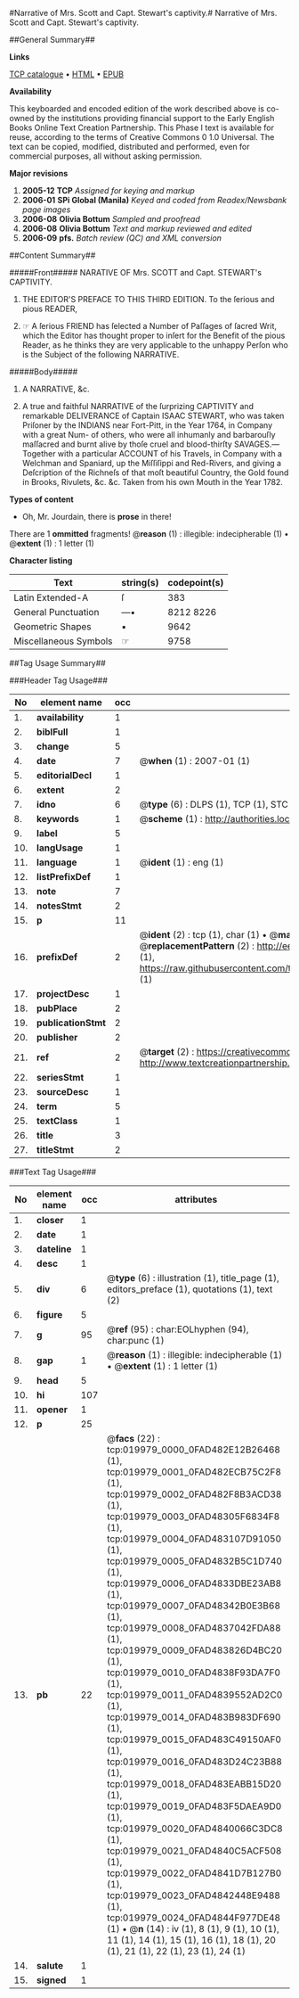 #Narrative of Mrs. Scott and Capt. Stewart's captivity.#
Narrative of Mrs. Scott and Capt. Stewart's captivity.

##General Summary##

**Links**

[TCP catalogue](http://www.ota.ox.ac.uk/tcp/)  • 
[HTML](http://tei.it.ox.ac.uk/tcp/Texts-HTML/free/N15/N15654.html)  • 
[EPUB](http://tei.it.ox.ac.uk/tcp/Texts-EPUB/free/N15/N15654.epub)

**Availability**

This keyboarded and encoded edition of the
	       work described above is co-owned by the institutions
	       providing financial support to the Early English Books
	       Online Text Creation Partnership. This Phase I text is
	       available for reuse, according to the terms of Creative
	       Commons 0 1.0 Universal. The text can be copied,
	       modified, distributed and performed, even for
	       commercial purposes, all without asking permission.

**Major revisions**

1. __2005-12__ __TCP__ *Assigned for keying and markup*
1. __2006-01__ __SPi Global (Manila)__ *Keyed and coded from Readex/Newsbank page images*
1. __2006-08__ __Olivia Bottum__ *Sampled and proofread*
1. __2006-08__ __Olivia Bottum__ *Text and markup reviewed and edited*
1. __2006-09__ __pfs.__ *Batch review (QC) and XML conversion*

##Content Summary##

#####Front#####
NARATIVE OF Mrs. SCOTT and Capt. STEWART's CAPTIVITY.
1. THE EDITOR'S PREFACE TO THIS THIRD EDITION. To the ſerious and pious READER,

1. ☞ A ſerious FRIEND has ſelected a Number of Paſſages of ſacred Writ, which the Editor has thought proper to inſert for the Benefit of the pious Reader, as he thinks they are very applicable to the unhappy Perſon who is the Subject of the following NARRATIVE.

#####Body#####

1. A NARRATIVE, &c.

1.  A true and faithful NARRATIVE of the ſurprizing CAPTIVITY and remarkable DELIVERANCE of Captain ISAAC STEWART, who was taken Priſoner by the INDIANS near Fort-Pitt, in the Year 1764, in Company with a great Num- of others, who were all inhumanly and barbarouſly maſſacred and burnt alive by thoſe cruel and blood-thirſty SAVAGES.—Together with a particular ACCOUNT of his Travels, in Company with a Welchman and Spaniard, up the Miſſiſippi and Red-Rivers, and giving a Deſcription of the Richneſs of that moſt beautiful Country, the Gold found in Brooks, Rivulets, &c. &c. Taken from his own Mouth in the Year 1782.

**Types of content**

  * Oh, Mr. Jourdain, there is **prose** in there!

There are 1 **ommitted** fragments! 
 @__reason__ (1) : illegible: indecipherable (1)  •  @__extent__ (1) : 1 letter (1)

**Character listing**


|Text|string(s)|codepoint(s)|
|---|---|---|
|Latin Extended-A|ſ|383|
|General Punctuation|—•|8212 8226|
|Geometric Shapes|▪|9642|
|Miscellaneous Symbols|☞|9758|

##Tag Usage Summary##

###Header Tag Usage###

|No|element name|occ|attributes|
|---|---|---|---|
|1.|__availability__|1||
|2.|__biblFull__|1||
|3.|__change__|5||
|4.|__date__|7| @__when__ (1) : 2007-01 (1)|
|5.|__editorialDecl__|1||
|6.|__extent__|2||
|7.|__idno__|6| @__type__ (6) : DLPS (1), TCP (1), STC (1), NOTIS (1), IMAGE-SET (1), EVANS-CITATION (1)|
|8.|__keywords__|1| @__scheme__ (1) : http://authorities.loc.gov/ (1)|
|9.|__label__|5||
|10.|__langUsage__|1||
|11.|__language__|1| @__ident__ (1) : eng (1)|
|12.|__listPrefixDef__|1||
|13.|__note__|7||
|14.|__notesStmt__|2||
|15.|__p__|11||
|16.|__prefixDef__|2| @__ident__ (2) : tcp (1), char (1)  •  @__matchPattern__ (2) : ([0-9\-]+):([0-9IVX]+) (1), (.+) (1)  •  @__replacementPattern__ (2) : http://eebo.chadwyck.com/downloadtiff?vid=$1&page=$2 (1), https://raw.githubusercontent.com/textcreationpartnership/Texts/master/tcpchars.xml#$1 (1)|
|17.|__projectDesc__|1||
|18.|__pubPlace__|2||
|19.|__publicationStmt__|2||
|20.|__publisher__|2||
|21.|__ref__|2| @__target__ (2) : https://creativecommons.org/publicdomain/zero/1.0/ (1), http://www.textcreationpartnership.org/docs/. (1)|
|22.|__seriesStmt__|1||
|23.|__sourceDesc__|1||
|24.|__term__|5||
|25.|__textClass__|1||
|26.|__title__|3||
|27.|__titleStmt__|2||


###Text Tag Usage###

|No|element name|occ|attributes|
|---|---|---|---|
|1.|__closer__|1||
|2.|__date__|1||
|3.|__dateline__|1||
|4.|__desc__|1||
|5.|__div__|6| @__type__ (6) : illustration (1), title_page (1), editors_preface (1), quotations (1), text (2)|
|6.|__figure__|5||
|7.|__g__|95| @__ref__ (95) : char:EOLhyphen (94), char:punc (1)|
|8.|__gap__|1| @__reason__ (1) : illegible: indecipherable (1)  •  @__extent__ (1) : 1 letter (1)|
|9.|__head__|5||
|10.|__hi__|107||
|11.|__opener__|1||
|12.|__p__|25||
|13.|__pb__|22| @__facs__ (22) : tcp:019979_0000_0FAD482E12B26468 (1), tcp:019979_0001_0FAD482ECB75C2F8 (1), tcp:019979_0002_0FAD482F8B3ACD38 (1), tcp:019979_0003_0FAD48305F6834F8 (1), tcp:019979_0004_0FAD483107D91050 (1), tcp:019979_0005_0FAD4832B5C1D740 (1), tcp:019979_0006_0FAD4833DBE23AB8 (1), tcp:019979_0007_0FAD48342B0E3B68 (1), tcp:019979_0008_0FAD4837042FDA88 (1), tcp:019979_0009_0FAD483826D4BC20 (1), tcp:019979_0010_0FAD4838F93DA7F0 (1), tcp:019979_0011_0FAD4839552AD2C0 (1), tcp:019979_0014_0FAD483B983DF690 (1), tcp:019979_0015_0FAD483C49150AF0 (1), tcp:019979_0016_0FAD483D24C23B88 (1), tcp:019979_0018_0FAD483EABB15D20 (1), tcp:019979_0019_0FAD483F5DAEA9D0 (1), tcp:019979_0020_0FAD4840066C3DC8 (1), tcp:019979_0021_0FAD4840C5ACF508 (1), tcp:019979_0022_0FAD4841D7B127B0 (1), tcp:019979_0023_0FAD4842448E9488 (1), tcp:019979_0024_0FAD4844F977DE48 (1)  •  @__n__ (14) : iv (1), 8 (1), 9 (1), 10 (1), 11 (1), 14 (1), 15 (1), 16 (1), 18 (1), 20 (1), 21 (1), 22 (1), 23 (1), 24 (1)|
|14.|__salute__|1||
|15.|__signed__|1||
